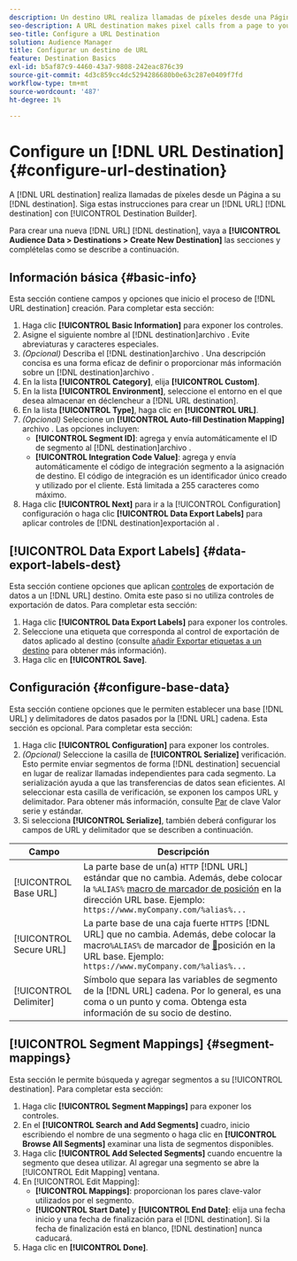 ```yaml
---
description: Un destino URL realiza llamadas de píxeles desde una Página al destino. Siga estas instrucciones para crear un destino URL con el Generador de destinos.
seo-description: A URL destination makes pixel calls from a page to your destination. Follow these instructions to create a URL destination with Destination Builder.
seo-title: Configure a URL Destination
solution: Audience Manager
title: Configurar un destino de URL
feature: Destination Basics
exl-id: b5af87c9-4460-43a7-9808-242eac876c39
source-git-commit: 4d3c859cc4dc5294286680b0e63c287e0409f7fd
workflow-type: tm+mt
source-wordcount: '487'
ht-degree: 1%

---
```


# Configure un [!DNL URL Destination] {#configure-url-destination}

A [!DNL URL destination] realiza llamadas de píxeles desde un Página a su [!DNL destination]. Siga estas instrucciones para crear un [!DNL URL] [!DNL destination] con [!UICONTROL Destination Builder].

<!-- create-url-destination.xml -->

Para crear una nueva [!DNL URL] [!DNL destination], vaya a **[!UICONTROL Audience Data > Destinations > Create New Destination]** las secciones y complételas como se describe a continuación.

## Información básica {#basic-info}

Esta sección contiene campos y opciones que inicio el proceso de [!DNL URL destination] creación. Para completar esta sección:

1. Haga clic **[!UICONTROL Basic Information]** para exponer los controles.
2. Asigne el siguiente nombre al [!DNL destination]archivo . Evite abreviaturas y caracteres especiales.
3. *(Opcional)* Describa el [!DNL destination]archivo . Una descripción concisa es una forma eficaz de definir o proporcionar más información sobre un [!DNL destination]archivo .
4. En la lista **[!UICONTROL Category]**, elija **[!UICONTROL Custom]**.
5. En la lista **[!UICONTROL Environment]**, seleccione el entorno en el que desea almacenar en déclencheur a [!DNL URL destination].
6. En la lista **[!UICONTROL Type]**, haga clic en **[!UICONTROL URL]**.
7. *(Opcional)* Seleccione un **[!UICONTROL Auto-fill Destination Mapping]** archivo . Las opciones incluyen:
   * **[!UICONTROL Segment ID]**: agrega y envía automáticamente el ID de segmento al [!DNL destination]archivo .
   * **[!UICONTROL Integration Code Value]**: agrega y envía automáticamente el código de integración segmento a la asignación de destino. El código de integración es un identificador único creado y utilizado por el cliente. Está limitada a 255 caracteres como máximo.
8. Haga clic **[!UICONTROL Next]** para ir a la [!UICONTROL Configuration] configuración o haga clic **[!UICONTROL Data Export Labels]** para aplicar controles de [!DNL destination]exportación al .

## [!UICONTROL Data Export Labels] {#data-export-labels-dest}

Esta sección contiene opciones que aplican [controles](../../features/data-export-controls.md) de exportación de datos a un [!DNL URL] destino. Omita este paso si no utiliza controles de exportación de datos. Para completar esta sección:

1. Haga clic **[!UICONTROL Data Export Labels]** para exponer los controles.
2. Seleccione una etiqueta que corresponda al control de exportación de datos aplicado al destino (consulte [añadir Exportar etiquetas a un destino](/help/using/features/destinations/add-data-export-labels.md) para obtener más información).
3. Haga clic en **[!UICONTROL Save]**.

## Configuración {#configure-base-data}

Esta sección contiene opciones que le permiten establecer una base [!DNL URL] y delimitadores de datos pasados por la [!DNL URL] cadena. Esta sección es opcional. Para completar esta sección:

1. Haga clic **[!UICONTROL Configuration]** para exponer los controles.
1. *(Opcional)* Seleccione la casilla de **[!UICONTROL Serialize]** verificación.
Esto permite enviar segmentos de forma [!DNL destination] secuencial en lugar de realizar llamadas independientes para cada segmento. La serialización ayuda a que las transferencias de datos sean eficientes. Al seleccionar esta casilla de verificación, se exponen los campos URL y delimitador. Para obtener más información, consulte [Par](../../features/destinations/key-value-pairs.md) de clave Valor serie y estándar.
1. Si selecciona **[!UICONTROL Serialize]**, también deberá configurar los campos de URL y delimitador que se describen a continuación.

| Campo | Descripción |
|--- |--- |
| [!UICONTROL Base URL] | La parte base de un(a) `HTTP` [!DNL URL] estándar que no cambia. Además, debe colocar la `%ALIAS%` [macro de marcador de posición](../../features/destinations/destination-macros.md#destination-macros-defined) en la dirección URL base. Ejemplo: `https://www.myCompany.com/%alias%...` |
| [!UICONTROL Secure URL] | La parte base de una caja fuerte `HTTPS` [!DNL URL] que no cambia. Además, debe colocar la macro`%ALIAS%` de marcador de [&#128279;](../../features/destinations/destination-macros.md#destination-macros-defined)posición en la URL base.   Ejemplo: `https://www.myCompany.com/%alias%...` |
| [!UICONTROL Delimiter] | Símbolo que separa las variables de segmento de la [!DNL URL] cadena. Por lo general, es una coma o un punto y coma. Obtenga esta información de su socio de destino. |

## [!UICONTROL Segment Mappings] {#segment-mappings}

Esta sección le permite búsqueda y agregar segmentos a su [!UICONTROL destination]. Para completar esta sección:

1. Haga clic **[!UICONTROL Segment Mappings]** para exponer los controles.
1. En el **[!UICONTROL Search and Add Segments]** cuadro, inicio escribiendo el nombre de una segmento o haga clic en **[!UICONTROL Browse All Segments]** examinar una lista de segmentos disponibles.
1. Haga clic **[!UICONTROL Add Selected Segments]** cuando encuentre la segmento que desea utilizar. Al agregar una segmento se abre la [!UICONTROL Edit Mapping] ventana.
1. En [!UICONTROL Edit Mapping]:
   * **[!UICONTROL Mappings]**: proporcionan los pares clave-valor utilizados por el segmento.
   * **[!UICONTROL Start Date]** y **[!UICONTROL End Date]**: elija una fecha inicio y una fecha de finalización para el [!DNL destination]. Si la fecha de finalización está en blanco, [!DNL destination] nunca caducará.
1. Haga clic en **[!UICONTROL Done]**.
